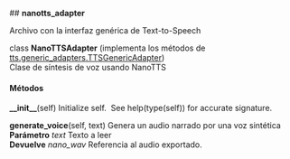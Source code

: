 ## **nanotts\_adapter**


Archivo con la interfaz genérica de Text-to-Speech  

 
class **NanoTTSAdapter**
(implementa los métodos de [tts.generic\_adapters.TTSGenericAdapter](generic_adapters.md#TTSGenericAdapter)) 
      Clase de síntesis de voz usando NanoTTS  

#### Métodos

**\_\_init\_\_**(self)
Initialize self.  See help(type(self)) for accurate signature.

**generate\_voice**(self, text)
Genera un audio narrado por una voz sintética
**Parámetro** *text* Texto a leer
**Devuelve** *nano\_wav* Referencia al audio exportado.
